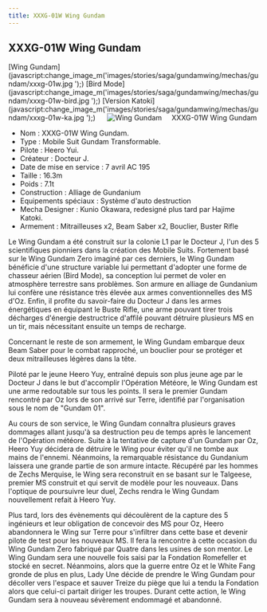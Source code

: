 ```yaml
---
title: XXXG-01W Wing Gundam
---
```


XXXG-01W Wing Gundam
--------------------

[Wing Gundam](javascript:change_image_m('images/stories/saga/gundamwing/mechas/gundam/xxxg-01w.jpg
');) [Bird Mode](javascript:change_image_m('images/stories/saga/gundamwing/mechas/gundam/xxxg-01w-bird.jpg
');) [Version Katoki](javascript:change_image_m('images/stories/saga/gundamwing/mechas/gundam/xxxg-01w-ka.jpg
');)      ![
Wing Gundam](/images/stories/saga/gundamwing/mechas/gundam/xxxg-01w.jpg
)    
XXXG-01W Wing Gundam  
  
- Nom : XXXG-01W Wing Gundam.   
- Type : Mobile Suit Gundam Transformable.   
- Pilote : Heero Yui.   
- Créateur : Docteur J.   
- Date de mise en service : 7 avril AC 195  
- Taille : 16.3m  
- Poids : 7.1t  
- Construction : Alliage de Gundanium  
- Equipements spéciaux : Système d'auto destruction  
- Mecha Designer : Kunio Okawara, redesigné plus tard par Hajime Katoki.   
- Armement : Mitrailleuses x2, Beam Saber x2, Bouclier, Buster Rifle


Le Wing Gundam a été construit sur la colonie L1 par le Docteur J, l'un des 5 scientifiques pionniers dans la création des Mobile Suits. Fortement basé sur le Wing Gundam Zero imaginé par ces derniers, le Wing Gundam bénéficie d'une structure variable lui permettant d'adopter une forme de chasseur aérien (Bird Mode), sa conception lui permet de voler en atmosphère terrestre sans problèmes. Son armure en alliage de Gundanium lui confère une résistance très élevée aux armes conventionnelles des MS d'Oz. Enfin, il profite du savoir-faire du Docteur J dans les armes énergétiques en équipant le Buste Rifle, une arme pouvant tirer trois décharges d'énergie destructrice d'affilé pouvant détruire plusieurs MS en un tir, mais nécessitant ensuite un temps de recharge.


Concernant le reste de son armement, le Wing Gundam embarque deux Beam Saber pour le combat rapproché, un bouclier pour se protéger et deux mitrailleuses légères dans la tête.


Piloté par le jeune Heero Yuy, entraîné depuis son plus jeune age par le Docteur J dans le but d'accomplir l'Opération Météore, le Wing Gundam est une arme redoutable sur tous les points. Il sera le premier Gundam rencontré par Oz lors de son arrivé sur Terre, identifié par l'organisation sous le nom de "Gundam 01".


Au cours de son service, le Wing Gundam connaîtra plusieurs graves dommages allant jusqu'à sa destruction peu de temps après le lancement de l'Opération météore. Suite à la tentative de capture d'un Gundam par Oz, Heero Yuy décidera de détruire le Wing pour éviter qu'il ne tombe aux mains de l'ennemi. Néanmoins, la remarquable résistance du Gundanium laissera une grande partie de son armure intacte. Récupéré par les hommes de Zechs Merquise, le Wing sera reconstruit en se basant sur le Talgeese, premier MS construit et qui servit de modèle pour les nouveaux. Dans l'optique de poursuivre leur duel, Zechs rendra le Wing Gundam nouvellement refait à Heero Yuy.


Plus tard, lors des évènements qui découlèrent de la capture des 5 ingénieurs et leur obligation de concevoir des MS pour Oz, Heero abandonnera le Wing sur Terre pour s'infiltrer dans cette base et devenir pilote de test pour les nouveaux MS. Il fera la rencontre à cette occasion du Wing Gundam Zero fabriqué par Quatre dans les usines de son mentor. Le Wing Gundam sera une nouvelle fois saisi par la Fondation Romefeller et stocké en secret. Néanmoins, alors que la guerre entre Oz et le White Fang gronde de plus en plus, Lady Une décide de prendre le Wing Gundam pour décoller vers l'espace et sauver Treize du piège que lui a tendu la Fondation alors que celui-ci partait diriger les troupes. Durant cette action, le Wing Gundam sera à nouveau sévèrement endommagé et abandonné.


